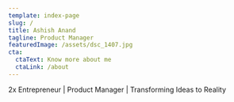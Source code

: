 ```yaml
---
template: index-page
slug: /
title: Ashish Anand
tagline: Product Manager
featuredImage: /assets/dsc_1407.jpg
cta:
  ctaText: Know more about me
  ctaLink: /about
---
```

2x Entrepreneur | Product Manager | Transforming Ideas to Reality 

